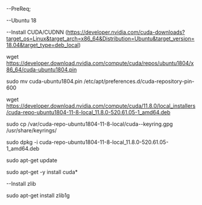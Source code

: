 --PreReq;

--Ubuntu 18

--Install CUDA/CUDNN
(https://developer.nvidia.com/cuda-downloads?target_os=Linux&target_arch=x86_64&Distribution=Ubuntu&target_version=18.04&target_type=deb_local)

wget https://developer.download.nvidia.com/compute/cuda/repos/ubuntu1804/x86_64/cuda-ubuntu1804.pin

sudo mv cuda-ubuntu1804.pin /etc/apt/preferences.d/cuda-repository-pin-600

wget https://developer.download.nvidia.com/compute/cuda/11.8.0/local_installers/cuda-repo-ubuntu1804-11-8-local_11.8.0-520.61.05-1_amd64.deb

sudo cp /var/cuda-repo-ubuntu1804-11-8-local/cuda--keyring.gpg /usr/share/keyrings/

sudo dpkg -i cuda-repo-ubuntu1804-11-8-local_11.8.0-520.61.05-1_amd64.deb

sudo apt-get update

sudo apt-get -y install cuda*

--Install zlib

sudo apt-get install zlib1g
